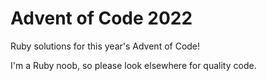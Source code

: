 # Advent of Code 2022

Ruby solutions for this year's Advent of Code!

I'm a Ruby noob, so please look elsewhere for quality code.
